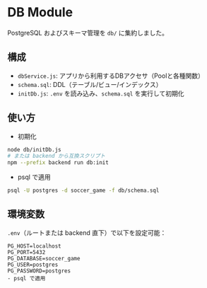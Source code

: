 # DB Module

PostgreSQL およびスキーマ管理を `db/` に集約しました。

## 構成

- `dbService.js`: アプリから利用するDBアクセサ（Poolと各種関数）
- `schema.sql`: DDL（テーブル/ビュー/インデックス）
- `initDb.js`: `.env` を読み込み、`schema.sql` を実行して初期化

## 使い方

- 初期化

```bash
node db/initDb.js
# または backend から互換スクリプト
npm --prefix backend run db:init
```

- psql で適用

```bash
psql -U postgres -d soccer_game -f db/schema.sql
```

## 環境変数

`.env`（ルートまたは backend 直下）で以下を設定可能：

```env
PG_HOST=localhost
PG_PORT=5432
PG_DATABASE=soccer_game
PG_USER=postgres
PG_PASSWORD=postgres
- psql で適用
```

